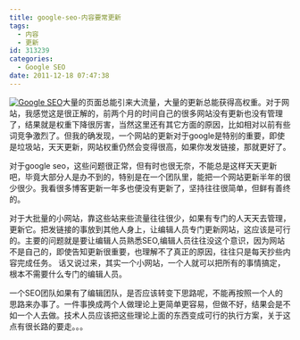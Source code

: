 ```yaml
---
title: google-seo-内容要常更新
tags:
  - 内容
  - 更新
id: 313239
categories:
  - Google SEO
date: 2011-12-18 07:47:38
---
```


[![Google SEO](http://www.love4026.org/wp-content/uploads/2011/12/56142429200301011053151080829021803_009-217x300.jpg "Google SEO")](http://www.love4026.org/wp-content/uploads/2011/12/56142429200301011053151080829021803_009.jpg)大量的页面总能引来大流量，大量的更新总能获得高权重。对于网站，我感觉这是很正解的，前两个月的时间自己的很多网站没有更新也没有管理了，结果就是权重下降很厉害，当然这里还有其它方面的原因，比如相对以前有些词竞争激烈了。但我的确发现，一个网站的更新对于google是特别的重要，即使是垃圾站，天天更新，网站权重仍然会变得很高，如果你发发链接，那就更好了。

对于google seo，这些问题很正常，但有时也很无奈，不能总是这样天天更新吧，毕竟大部分人是办不到的，特别是在一个团队里，能把一个网站更新半年的很少很少。我看很多博客更新一年多也便没有更新了，坚持往往很简单，但鲜有善终的。

对于大批量的小网站，靠这些站来些流量往往很少，如果有专门的人天天去管理，更新它。把发链接的事放到其他人身上，让编辑人员专门更新网站，这应该是可行的。主要的问题就是要让编辑人员熟悉SEO,编辑人员往往没这个意识，因为网站不是自己的，即使告知更新很重要，也理解不了真正的原因，往往只是每天抄些内容完成任务。 话又说过来，其实一个小网站，一个人就可以把所有的事情搞定，根本不需要什么专门的编辑人员。

一个SEO团队如果有了编辑团队，是否应该转变下思路呢，不能再按照一个人的思路来办事了。一件事换成两个人做理论上更简单更容易，但做不好，结果会是不如一个人去做。技术人员应该把这些理论上面的东西变成可行的执行方案，关于这点有很长路的要走。。。